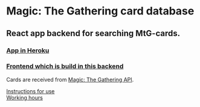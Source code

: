 # Magic: The Gathering card database

## React app backend for searching MtG-cards.

### [App in Heroku](https://mtg-card-database.herokuapp.com/)
### [Frontend which is build in this backend](https://github.com/villeverkkonen/mtg-database-frontend)

Cards are received from [Magic: The Gathering API](https://docs.magicthegathering.io/).

[Instructions for use](documentation/instructions.md)
<br />
[Working hours](documentation/workinghours.md)